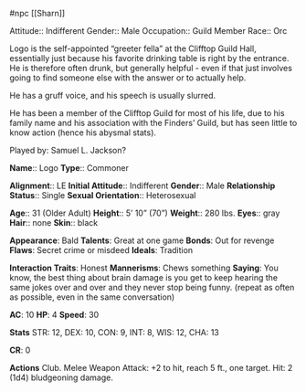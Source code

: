  #npc [[Sharn]]

Attitude:: Indifferent
Gender:: Male
Occupation:: Guild Member
Race:: Orc

Logo is the self-appointed “greeter fella” at the Clifftop Guild Hall, essentially just because his favorite drinking table is right by the entrance. He is therefore often drunk, but generally helpful - even if that just involves going to find someone else with the answer or to actually help.

He has a gruff voice, and his speech is usually slurred.

He has been a member of the Clifftop Guild for most of his life, due to his family name and his association with the Finders’ Guild, but has seen little to know action (hence his abysmal stats).

Played by: Samuel L. Jackson?


**Name**:: Logo
**Type**:: Commoner

**Alignment**:: LE
**Initial Attitude**:: Indifferent
**Gender**:: Male
**Relationship Status**:: Single
**Sexual Orientation**:: Heterosexual

**Age**:: 31 (Older Adult)
**Height**:: 5’ 10” (70”)
**Weight**:: 280 lbs.
**Eyes**:: gray
**Hair**:: none
**Skin**:: black

**Appearance**: Bald
**Talents**: Great at one game
**Bonds**: Out for revenge
**Flaws**: Secret crime or misdeed
**Ideals**: Tradition

**Interaction Traits**: Honest
**Mannerisms**: Chews something
**Saying**: You know, the best thing about brain damage is you get to keep hearing the same jokes over and over and they never stop being funny. (repeat as often as possible, even in the same conversation)

**AC**: 10
**HP**: 4
**Speed**: 30

**Stats**
STR: 12, DEX: 10, CON: 9, INT: 8, WIS: 12, CHA: 13

**CR**: 0

**Actions**
Club. Melee Weapon Attack: +2 to hit, reach 5 ft., one target. Hit: 2 (1d4) bludgeoning damage.
